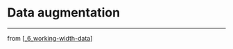 # Data augmentation

---
from [[_6_working-width-data]]

[//begin]: # "Autogenerated link references for markdown compatibility"
[_6_working-width-data]: ../_6_working-width-data.md "Working with Data"
[//end]: # "Autogenerated link references"